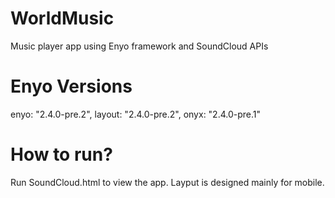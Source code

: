 # WorldMusic
Music player app using Enyo framework and SoundCloud APIs

# Enyo Versions
enyo: "2.4.0-pre.2", layout: "2.4.0-pre.2", onyx: "2.4.0-pre.1"

# How to run?
Run SoundCloud.html to view the app. Layput is designed mainly for mobile.

